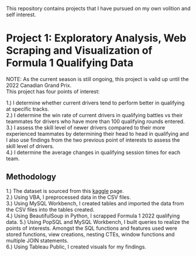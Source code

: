 This repository contains projects that I have pursued on my own volition and self interest.

# Project 1: Exploratory Analysis, Web Scraping and Visualization of Formula 1 Qualifying Data  

NOTE: As the current season is still ongoing, this project is valid up until the 2022 Canadian Grand Prix.  
This project has four points of interest: 

1.) I determine whether current drivers tend to perform better in qualifying at specific tracks.  
2.) I determine the win rate of current drivers in qualifying battles vs their teammates for drivers who have more than 100 qualifying rounds entered.  
3.) I assess the skill level of newer drivers compared to their more experienced teammates by determining their head to head in qualifying and I also use findings from the two previous point of interests to assess the skill level of drivers.  
4.) I determine the average changes in qualifying session times for each team.  
  
## Methodology  
1.) The dataset is sourced from this [kaggle](https://www.kaggle.com/code/anandaramg/f1-champ-eda-classification-100-accuracy/data?select=circuits.csv) page.    
2.) Using VBA, I preprocessed data in the CSV files.    
3.) Using MySQL Workbench, I created tables and imported the data from the CSV files into the tables created.  
4.) Using BeautifulSoup in Python, I scrapped Formula 1 2022 qualifying data.
5.) Using PopSQL and MySQL Workbench, I built queries to realize the points of interests. Amongst the SQL functions and features used were stored functions, view   creations, nesting CTEs, window functions and multiple JOIN statements.  
6.) Using Tableau Public, I created visuals for my findings.

